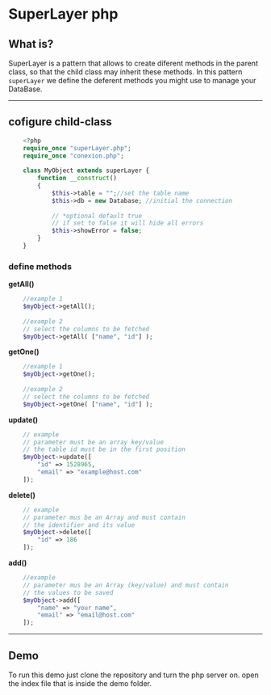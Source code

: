 # SuperLayer php

## What is?

SuperLayer is a pattern that allows to create diferent methods in the parent class, 
so that the child class may inherit these methods. In this pattern `superLayer` we 
define the deferent methods you might use to manage your DataBase.

----

## cofigure child-class

```php
    <?php 
    require_once "superLayer.php";
    require_once "conexion.php";
    
    class MyObject extends superLayer {
        function __construct()
        {
            $this->table = "";//set the table name
            $this->db = new Database; //initial the connection
            
            // *optional default true
            // if set to false it will hide all errors
            $this->showError = false;
        }
    }
```
### define methods
**getAll()**
```php
    //example 1
    $myObject->getAll();
    
    //example 2
    // select the columns to be fetched
    $myObject->getAll( ["name", "id"] );
```
**getOne()**
```php
    //example 1
    $myObject->getOne();
    
    //example 2
    // select the columns to be fetched
    $myObject->getOne( ["name", "id"] );
```
**update()**
```php
    // example
    // parameter must be an array key/value
    // the table id must be in the first position
    $myObject->update([
        "id" => 1528965,
        "email" => "example@host.com"
    ]);
```
**delete()**
```php
    // example
    // parameter mus be an Array and must contain
    // the identifier and its value
    $myObject->delete([
        "id" => 186
    ]);
```

**add()**
```php
    //example 
    // parameter mus be an Array (key/value) and must contain
    // the values to be saved
    $myObject->add([
        "name" => "your name",
        "email" => "email@host.com"
    ]);
```
----

## Demo
To run this demo just clone the repository and turn the php server on. open the index
file that is inside the demo folder.
